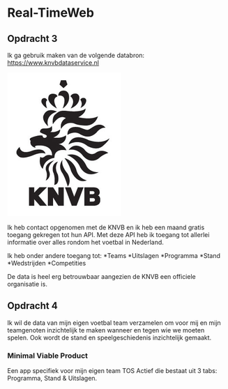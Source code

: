 # Real-TimeWeb

## Opdracht 3

Ik ga gebruik maken van de volgende databron: https://www.knvbdataservice.nl

![KNVB](readme/knvb.jpg)

Ik heb contact opgenomen met de KNVB en ik heb een maand gratis toegang gekregen tot hun API. Met deze API heb ik toegang tot allerlei informatie over alles rondom het voetbal in Nederland.

Ik heb onder andere toegang tot:
*Teams
*Uitslagen
*Programma
*Stand 
*Wedstrijden
*Competities

De data is heel erg betrouwbaar aangezien de KNVB een officiele organisatie is.

## Opdracht 4

Ik wil de data van mijn eigen voetbal team verzamelen om voor mij en mijn teamgenoten inzichtelijk te maken wanneer en tegen wie we moeten spelen. Ook wordt de stand en speelgeschiedenis inzichtelijk gemaakt.

### Minimal Viable Product

Een app specifiek voor mijn eigen team TOS Actief die bestaat uit 3 tabs: Programma, Stand & Uitslagen.